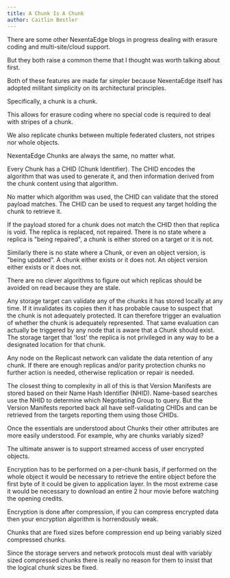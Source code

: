 ```yaml
---
title: A Chunk Is A Chunk
author: Caitlin Bestler
---
```

There are some other NexentaEdge blogs in progress dealing with erasure coding and multi-site/cloud support.

But they both raise a common theme that I thought was worth talking about first.

Both of these features are made far simpler because NexentaEdge itself has adopted militant simplicity on its architectural principles.

Specifically, a chunk is a chunk.

This allows for erasure coding where no special code is required to deal with stripes of a chunk.

We also replicate chunks between multiple federated clusters, not stripes nor whole objects.

NexentaEdge Chunks are always the same, no matter what.

Every Chunk has a CHID (Chunk Identifier). The CHID encodes the algorithm that was used to generate it, and then information derived from the chunk content using that algorithm.

No matter which algorithm was used, the CHID can validate that the stored payload matches. The CHID can be used to request any target holding the chunk to retrieve it.

If the payload stored for a chunk does not match the CHID then that replica is void. The replica is replaced, not repaired. There is no state where a replica is "being repaired", a chunk is either stored on a target or it is not.

Similarly there is no state where a Chunk, or even an object version, is "being updated". A chunk either exists or it does not. An object version either exists or it does not.

There are no clever algorithms to figure out which replicas should be avoided on read because they are stale.

Any storage target can validate any of the chunks it has stored locally at any time. If it invalidates its copies then it has probable cause to suspect that the chunk is not adequately protected. It can therefore trigger an evaluation of whether the chunk is adequately represented. That same evaluation can actually be triggered by any node that is aware that a Chunk should exist. The storage target that 'lost' the replica is not privileged in any way to be a designated location for that chunk.

Any node on the Replicast network can validate the data retention of any chunk. If there are enough replicas and/or parity protection chunks no further action is needed, otherwise replication or repair is needed.

The closest thing to complexity in all of this is that Version Manifests are stored based on their Name Hash Identifier (NHID). Name-based searches use the NHID to determine which Negotiating Group to query. But the Version Manifests reported back all have self-validating CHIDs and can be retrieved from the targets reporting them using those CHIDs.

Once the essentials are understood about Chunks their other attributes are more easily understood. For example, why are chunks variably sized?

The ultimate answer is to support streamed access of user encrypted objects.

Encryption has to be performed on a per-chunk basis, if performed on the whole object it would be necessary to retrieve the entire object before the first byte of it could be given to application layer. In the most extreme case it would be necessary to download an entire 2 hour movie before watching the opening credits.

Encryption is done after compression, if you can compress encrypted data then your encryption algorithm is horrendously weak.

Chunks that are fixed sizes before compression end up being variably sized compressed chunks.

Since the storage servers and network protocols must deal with variably sized compressed chunks there is really no reason for them to insist that the logical chunk sizes be fixed.
